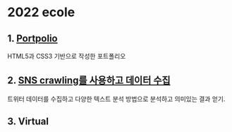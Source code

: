 # 2022 ecole

## 1. [Portpolio](https://04-5h.github.io/Ecole/new/index.html)
HTML5과 CSS3 기반으로 작성한 포트폴리오

## 2. [SNS crawling를 사용하고 데이터 수집](https://github.com/04-5h/Ecole/blob/main/Text_mining_project_2022_%EA%B2%BD%EC%84%B1%EB%8C%80_yamada.ipynb)
트위터 데이터를 수집하고 다양한 텍스트 분석 방법으로 분석하고 의미있는 결과 얻기.

## 3. Virtual
